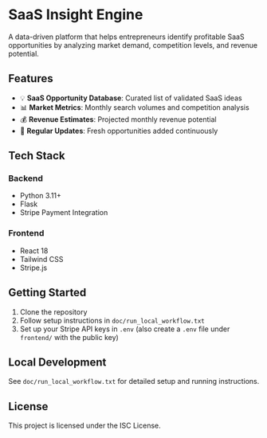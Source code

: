 # SaaS Insight Engine

A data-driven platform that helps entrepreneurs identify profitable SaaS opportunities by analyzing market demand, competition levels, and revenue potential.

## Features

- 💡 **SaaS Opportunity Database**: Curated list of validated SaaS ideas
- 📊 **Market Metrics**: Monthly search volumes and competition analysis
- 💰 **Revenue Estimates**: Projected monthly revenue potential
- 🔄 **Regular Updates**: Fresh opportunities added continuously

## Tech Stack

### Backend
- Python 3.11+
- Flask
- Stripe Payment Integration

### Frontend
- React 18
- Tailwind CSS
- Stripe.js

## Getting Started

1. Clone the repository
2. Follow setup instructions in `doc/run_local_workflow.txt`
3. Set up your Stripe API keys in `.env` (also create a `.env` file under `frontend/` with the public key)

## Local Development

See `doc/run_local_workflow.txt` for detailed setup and running instructions.

## License

This project is licensed under the ISC License.
